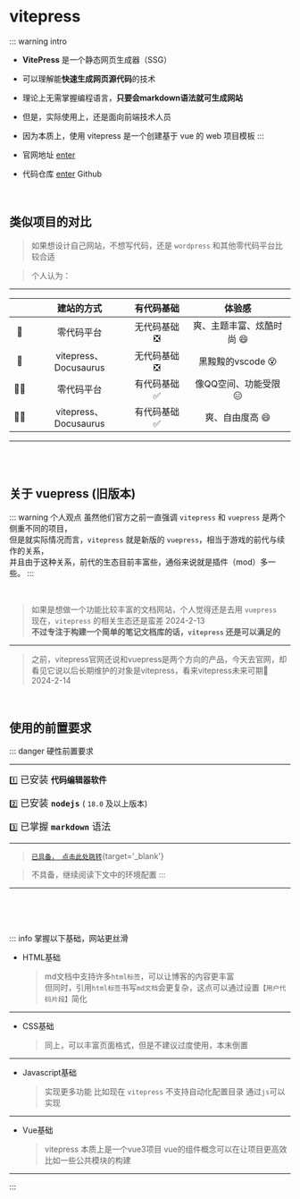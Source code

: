 # vitepress

::: warning <Badge type='warning'>intro</Badge>
- **VitePress** 是一个静态网页生成器（SSG）  
- 可以理解能**快速生成网页源代码**的技术  
- 理论上无需掌握编程语言，**只要会markdown语法就可生成网站**  
- 但是，实际使用上，还是面向前端技术人员
- 因为本质上，使用 vitepress 是一个创建基于 vue 的 web 项目模板
:::

- 官网地址  [enter](https://vitepress.dev/zh/guide/getting-started)
- 代码仓库  [enter](https://github.com/vuejs/vitepress) <Badge type='info'>Github</Badge>

<br>

## 类似项目的对比

> 如果想设计自己网站，不想写代码，还是 `wordpress` 和其他零代码平台比较合适 

> 个人认为：

---

|    | 建站的方式 | 有代码基础 | 体验感 |
|:----:|:-----:|:-----:|:-----:|
|:man:| 零代码平台 |  无代码基础 :negative_squared_cross_mark: | 爽、主题丰富、炫酷时尚  :smile:      |
|:man:| vitepress、Docusaurus |无代码基础 :negative_squared_cross_mark:| 黑黢黢的vscode    :dizzy_face:   |
|:bald_man:| 零代码平台 |  有代码基础 :white_check_mark:| 像QQ空间、功能受限  :expressionless: |
|:bald_man:|  vitepress、Docusaurus | 有代码基础 :white_check_mark: | 爽、自由度高   :smile:   | 

---

<br>

<br>

## 关于 vuepress (旧版本)

::: warning <Badge type='warning'>个人观点</Badge>
虽然他们官方之前一直强调 `vitepress` 和 `vuepress` 是两个侧重不同的项目，<br/> 但是就实际情况而言，`vitepress` 就是新版的 `vuepress`，相当于游戏的前代与续作的关系， <br/> 并且由于这种关系，前代的生态目前丰富些，通俗来说就是插件（mod）多一些。
:::

<br/>

> 如果是想做一个功能比较丰富的文档网站，个人觉得还是去用 `vuepress`  
> 现在，`vitepress` 的相关生态还是蛮差 <Badge type='info'>2024-2-13</Badge>  
> **不过专注于构建一个简单的笔记文档库的话，`vitepress` 还是可以满足的**

---

> 之前，vitepress官网还说和vuepress是两个方向的产品，今天去官网，却看见它说以后长期维护的对象是vitepress，看来vitepress未来可期:star2: <Badge type='info'>2024-2-14</Badge>



<br>

## 使用的前置要求

::: danger  硬性前置要求  

---

:one:    <big> 已安装 **`代码编辑器软件`** </big>    

:two:    <big> 已安装 **`nodejs`** <small>( `18.0` 及以上版本)</small> </big>  

:three:    <big> 已掌握 **`markdown`** 语法 </big>  

---

> [`已具备， 点击此处跳转`](./01%20项目创建/01%20安装与初始化.md){target='_blank'}

> 不具备，继续阅读下文中的环境配置
:::

---

<br>

<br>

<br>

::: info 掌握以下基础，网站更丝滑
- <Badge type='info'>HTML基础</Badge>
    > md文档中支持许多`html标签`，可以让博客的内容更丰富  
    > 但同时，引用`html标签`书写`md文档`会更复杂，这点可以通过设置`【用户代码片段】`简化  
---
- <Badge type='info'>CSS基础</Badge> 
    > 同上，可以丰富页面格式，但是不建议过度使用，本末倒置
---
- <Badge type='info'>Javascript基础</Badge>
    > 实现更多功能
    > 比如现在 `vitepress` 不支持自动化配置目录 通过`js`可以实现
---
- <Badge type='info'>Vue基础</Badge>
    > vitepress 本质上是一个vue3项目
    > vue的组件概念可以在让项目更高效比如一些公共模块的构建
---
:::





